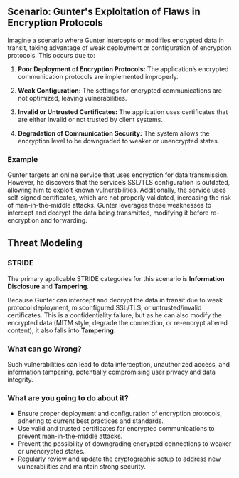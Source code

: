 ## Scenario: Gunter's Exploitation of Flaws in Encryption Protocols

Imagine a scenario where Gunter intercepts or modifies encrypted data in transit, taking advantage of weak deployment or configuration of encryption protocols. This occurs due to:

1. **Poor Deployment of Encryption Protocols:** The application’s encrypted communication protocols are implemented improperly.

2. **Weak Configuration:** The settings for encrypted communications are not optimized, leaving vulnerabilities.

3. **Invalid or Untrusted Certificates:** The application uses certificates that are either invalid or not trusted by client systems.

4. **Degradation of Communication Security:** The system allows the encryption level to be downgraded to weaker or unencrypted states.

### Example

Gunter targets an online service that uses encryption for data transmission. However, he discovers that the service’s SSL/TLS configuration is outdated, allowing him to exploit known vulnerabilities. Additionally, the service uses self-signed certificates, which are not properly validated, increasing the risk of man-in-the-middle attacks. Gunter leverages these weaknesses to intercept and decrypt the data being transmitted, modifying it before re-encryption and forwarding.

## Threat Modeling

### STRIDE

The primary applicable STRIDE categories for this scenario is **Information Disclosure** and **Tampering**.

Because Gunter can intercept and decrypt the data in transit due to weak protocol deployment, misconfigured SSL/TLS, or untrusted/invalid certificates. This is a confidentiality failure, but as he can also modify the encrypted data (MITM style, degrade the connection, or re-encrypt altered content), it also falls into **Tampering**.

### What can go Wrong?

Such vulnerabilities can lead to data interception, unauthorized access, and information tampering, potentially compromising user privacy and data integrity.

### What are you going to do about it?

- Ensure proper deployment and configuration of encryption protocols, adhering to current best practices and standards.
- Use valid and trusted certificates for encrypted communications to prevent man-in-the-middle attacks.
- Prevent the possibility of downgrading encrypted connections to weaker or unencrypted states.
- Regularly review and update the cryptographic setup to address new vulnerabilities and maintain strong security.
